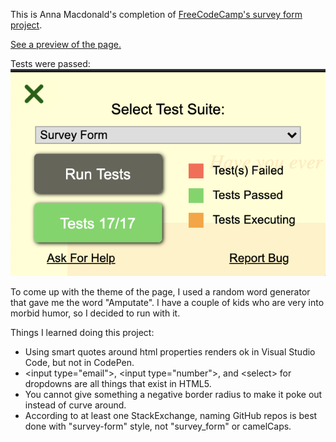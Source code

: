 This is Anna Macdonald's completion of [FreeCodeCamp's survey form project](https://www.freecodecamp.org/learn/responsive-web-design/responsive-web-design-projects/build-a-survey-form).

[See a preview of the page.](http://annafirtree.github.io/fcc-survey-form)

Tests were passed:
![screenshot of tests passed](TestPassed.png)

To come up with the theme of the page, I used a random word generator that gave me the word "Amputate". I have a couple of kids who are very into morbid humor, so I decided to run with it.

Things I learned doing this project:

* Using smart quotes around html properties renders ok in Visual Studio Code, but not in CodePen.
* \<input type="email">, \<input type="number">, and \<select> for dropdowns are all things that exist in HTML5.
* You cannot give something a negative border radius to make it poke out instead of curve around.
* According to at least one StackExchange, naming GitHub repos is best done with "survey-form" style, not "survey_form" or camelCaps.